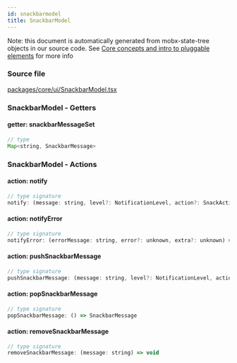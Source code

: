 ```yaml
---
id: snackbarmodel
title: SnackbarModel
---
```


Note: this document is automatically generated from mobx-state-tree objects in
our source code. See
[Core concepts and intro to pluggable elements](/docs/developer_guide/) for more
info

### Source file

[packages/core/ui/SnackbarModel.tsx](https://github.com/GMOD/jbrowse-components/blob/main/packages/core/ui/SnackbarModel.tsx)

### SnackbarModel - Getters

#### getter: snackbarMessageSet

```js
// type
Map<string, SnackbarMessage>
```

### SnackbarModel - Actions

#### action: notify

```js
// type signature
notify: (message: string, level?: NotificationLevel, action?: SnackAction) => void
```

#### action: notifyError

```js
// type signature
notifyError: (errorMessage: string, error?: unknown, extra?: unknown) => void
```

#### action: pushSnackbarMessage

```js
// type signature
pushSnackbarMessage: (message: string, level?: NotificationLevel, action?: SnackAction) => void
```

#### action: popSnackbarMessage

```js
// type signature
popSnackbarMessage: () => SnackbarMessage
```

#### action: removeSnackbarMessage

```js
// type signature
removeSnackbarMessage: (message: string) => void
```
